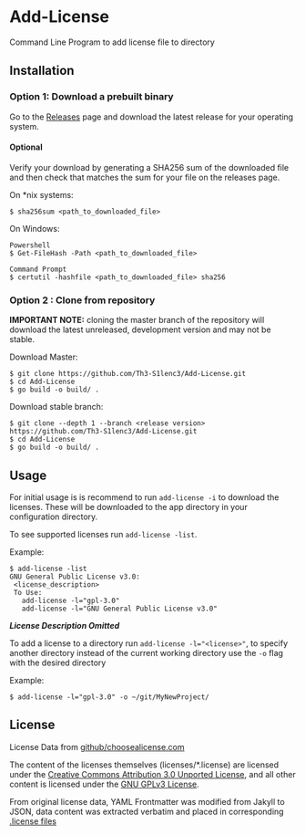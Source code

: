 # Add-License

Command Line Program to add license file to directory

## Installation

### Option 1: Download a prebuilt binary

Go to the [Releases](https://github.com/Th3-S1lenc3/Add-License/releases) page and download the latest release for your operating system.

#### Optional
Verify your download by generating a SHA256 sum of the downloaded file and then check that matches the sum for your file on the releases page.

On *nix systems:
```
$ sha256sum <path_to_downloaded_file>
```

On Windows:
```
Powershell
$ Get-FileHash -Path <path_to_downloaded_file>

Command Prompt
$ certutil -hashfile <path_to_downloaded_file> sha256
```

### Option 2 : Clone from repository
**IMPORTANT NOTE:** cloning the master branch of the repository will download the latest unreleased, development version and may not be stable.

Download Master:
```
$ git clone https://github.com/Th3-S1lenc3/Add-License.git
$ cd Add-License
$ go build -o build/ .
```

Download stable branch:
```
$ git clone --depth 1 --branch <release version> https://github.com/Th3-S1lenc3/Add-License.git
$ cd Add-License
$ go build -o build/ .
```

## Usage

For initial usage is is recommend to run `add-license -i` to download the licenses. These will be downloaded to the app directory in your configuration directory.

To see supported licenses run `add-license -list`.

Example:
```
$ add-license -list
GNU General Public License v3.0:
 <license_description>
 To Use:
   add-license -l="gpl-3.0"
   add-license -l="GNU General Public License v3.0"
```
***License Description Omitted***

To add a license to a directory run `add-license -l="<license>"`, to specify another directory instead of the current working directory use the `-o` flag with the desired directory

Example:
```
$ add-license -l="gpl-3.0" -o ~/git/MyNewProject/
```


## License

License Data from [github/choosealicense.com](https://github.com/github/choosealicense.com)

The content of the licenses themselves (licenses/*.license) are licensed under the [Creative Commons Attribution 3.0 Unported License](https://creativecommons.org/licenses/by/3.0/), and all other content is licensed under the [GNU GPLv3 License](https://github.com/Th3-S1lenc3/Add-License/LICENSE.md).

From original license data, YAML Frontmatter was modified from Jakyll to JSON, data content was extracted verbatim and placed in corresponding [.license files](https://github.com/Th3-S1lenc3/Add-License/tree/master/licenses)
